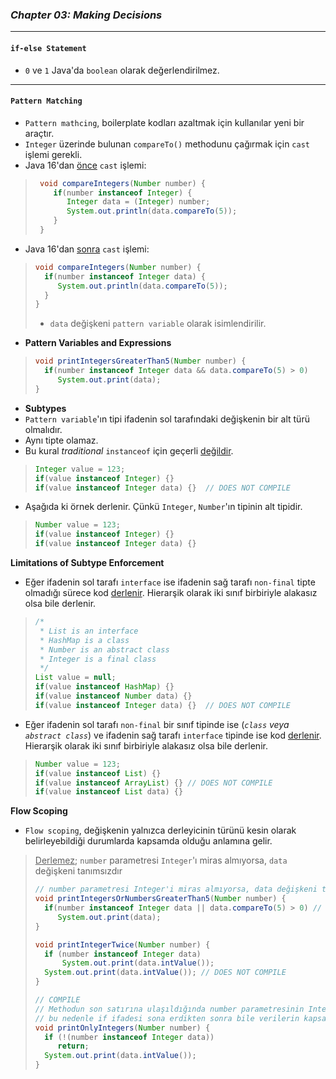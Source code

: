 ### _Chapter 03: Making Decisions_

---
#### `if-else Statement`
- `0` ve `1` Java'da `boolean` olarak değerlendirilmez.

---
#### `Pattern Matching`
- `Pattern mathcing`, boilerplate kodları azaltmak için kullanılar yeni bir araçtır.
- `Integer` üzerinde bulunan `compareTo()` methodunu çağırmak için `cast` işlemi gerekli.
- Java 16'dan <u>önce</u> `cast` işlemi:
>```java
>  void compareIntegers(Number number) {
>     if(number instanceof Integer) {
>        Integer data = (Integer) number;
>        System.out.println(data.compareTo(5));
>     }
>  }
>  ```

- Java 16'dan <u>sonra</u> `cast` işlemi:
>```java
> void compareIntegers(Number number) {
>   if(number instanceof Integer data) {
>      System.out.println(data.compareTo(5));
>   }
> }
>  ```
> - `data` değişkeni `pattern variable` olarak isimlendirilir.

- **Pattern Variables and Expressions**
> ```java
> void printIntegersGreaterThan5(Number number) {
>   if(number instanceof Integer data && data.compareTo(5) > 0)
>      System.out.print(data);
> }
> ```

- **Subtypes**
- `Pattern variable`'ın tipi ifadenin sol tarafındaki değişkenin bir alt türü olmalıdır.
- Aynı tipte olamaz.
- Bu kural _traditional_ `instanceof` için geçerli <u>değildir</u>.
> ```java
> Integer value = 123;
> if(value instanceof Integer) {}
> if(value instanceof Integer data) {}  // DOES NOT COMPILE
>```
- Aşağıda ki örnek derlenir. Çünkü `Integer`, `Number`'ın tipinin alt tipidir.
> ```java
> Number value = 123;
> if(value instanceof Integer) {}
> if(value instanceof Integer data) {}
>```

**Limitations of Subtype Enforcement**
- Eğer ifadenin sol tarafı `interface` ise ifadenin sağ tarafı `non-final` tipte olmadığı sürece kod <u>derlenir</u>. 
  Hierarşik olarak iki sınıf birbiriyle alakasız olsa bile derlenir. 
> ```java
> /*
>  * List is an interface
>  * HashMap is a class
>  * Number is an abstract class
>  * Integer is a final class
>  */
> List value = null;
> if(value instanceof HashMap) {}
> if(value instanceof Number data) {}
> if(value instanceof Integer data) {}  // DOES NOT COMPILE
>```

- Eğer ifadenin sol tarafı `non-final` bir sınıf tipinde ise (_`class` veya `abstract class`_) ve
  ifadenin sağ tarafı `interface` tipinde ise kod <u>derlenir</u>. Hierarşik olarak iki sınıf birbiriyle alakasız olsa bile derlenir.
>```java
> Number value = 123;
> if(value instanceof List) {}
> if(value instanceof ArrayList) {} // DOES NOT COMPILE
> if(value instanceof List data) {}
>```

**Flow Scoping**
- `Flow scoping`, değişkenin yalnızca derleyicinin türünü kesin olarak belirleyebildiği durumlarda kapsamda olduğu anlamına gelir.
>
> <u>Derlemez</u>; `number` parametresi `Integer`'ı miras almıyorsa, `data` değişkeni tanımsızdır
> ```java
> // number parametresi Integer'i miras almıyorsa, data değişkeni tanımsızdır
> void printIntegersOrNumbersGreaterThan5(Number number) {
>   if(number instanceof Integer data || data.compareTo(5) > 0) // DOES NOT COMPILE
>      System.out.print(data);
> }
> 
> void printIntegerTwice(Number number) {
>   if (number instanceof Integer data)
>       System.out.print(data.intValue());
>   System.out.print(data.intValue()); // DOES NOT COMPILE
> }
> 
> // COMPILE
> // Methodun son satırına ulaşıldığında number parametresinin Integer'i devralması gerektiği ve
> // bu nedenle if ifadesi sona erdikten sonra bile verilerin kapsamda kaldığı anlamına gelir.
> void printOnlyIntegers(Number number) {
>   if (!(number instanceof Integer data))
>      return;
>   System.out.print(data.intValue());
> }
```
